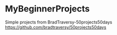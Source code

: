 # MyBeginnerProjects

Simple projects from BradTraversy-50projects50days <br>
https://github.com/bradtraversy/50projects50days
